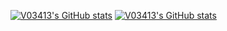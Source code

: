 [![V03413's GitHub stats](https://github-readme-stats.vercel.app/api?username=v03413&show_icons=true&theme=dracula&hide=contribs&count_private=true)](https://github.com/v03413/github-readme-stats)
[![V03413's GitHub stats](https://github-readme-stats.vercel.app/api/top-langs/?username=v03413&layout=compact)](https://github.com/v03413/github-readme-stats)
